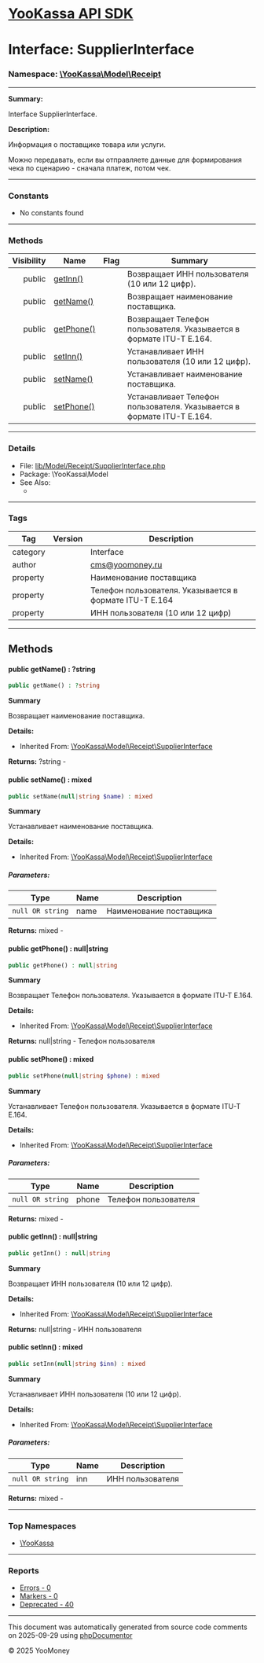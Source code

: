 # [YooKassa API SDK](../home.md)

# Interface: SupplierInterface
### Namespace: [\YooKassa\Model\Receipt](../namespaces/yookassa-model-receipt.md)
---
**Summary:**

Interface SupplierInterface.

**Description:**

Информация о поставщике товара или услуги.

Можно передавать, если вы отправляете данные для формирования чека по сценарию - сначала платеж, потом чек.

---
### Constants
* No constants found

---
### Methods
| Visibility | Name | Flag | Summary |
| ----------:| ---- | ---- | ------- |
| public | [getInn()](../classes/YooKassa-Model-Receipt-SupplierInterface.md#method_getInn) |  | Возвращает ИНН пользователя (10 или 12 цифр). |
| public | [getName()](../classes/YooKassa-Model-Receipt-SupplierInterface.md#method_getName) |  | Возвращает наименование поставщика. |
| public | [getPhone()](../classes/YooKassa-Model-Receipt-SupplierInterface.md#method_getPhone) |  | Возвращает Телефон пользователя. Указывается в формате ITU-T E.164. |
| public | [setInn()](../classes/YooKassa-Model-Receipt-SupplierInterface.md#method_setInn) |  | Устанавливает ИНН пользователя (10 или 12 цифр). |
| public | [setName()](../classes/YooKassa-Model-Receipt-SupplierInterface.md#method_setName) |  | Устанавливает наименование поставщика. |
| public | [setPhone()](../classes/YooKassa-Model-Receipt-SupplierInterface.md#method_setPhone) |  | Устанавливает Телефон пользователя. Указывается в формате ITU-T E.164. |

---
### Details
* File: [lib/Model/Receipt/SupplierInterface.php](../../lib/Model/Receipt/SupplierInterface.php)
* Package: \YooKassa\Model
* See Also:
  * [](https://yookassa.ru/developers/api)

---
### Tags
| Tag | Version | Description |
| --- | ------- | ----------- |
| category |  | Interface |
| author |  | cms@yoomoney.ru |
| property |  | Наименование поставщика |
| property |  | Телефон пользователя. Указывается в формате ITU-T E.164 |
| property |  | ИНН пользователя (10 или 12 цифр) |

---
## Methods
<a name="method_getName" class="anchor"></a>
#### public getName() : ?string

```php
public getName() : ?string
```

**Summary**

Возвращает наименование поставщика.

**Details:**
* Inherited From: [\YooKassa\Model\Receipt\SupplierInterface](../classes/YooKassa-Model-Receipt-SupplierInterface.md)

**Returns:** ?string - 


<a name="method_setName" class="anchor"></a>
#### public setName() : mixed

```php
public setName(null|string $name) : mixed
```

**Summary**

Устанавливает наименование поставщика.

**Details:**
* Inherited From: [\YooKassa\Model\Receipt\SupplierInterface](../classes/YooKassa-Model-Receipt-SupplierInterface.md)

##### Parameters:
| Type | Name | Description |
| ---- | ---- | ----------- |
| <code lang="php">null OR string</code> | name  | Наименование поставщика |

**Returns:** mixed - 


<a name="method_getPhone" class="anchor"></a>
#### public getPhone() : null|string

```php
public getPhone() : null|string
```

**Summary**

Возвращает Телефон пользователя. Указывается в формате ITU-T E.164.

**Details:**
* Inherited From: [\YooKassa\Model\Receipt\SupplierInterface](../classes/YooKassa-Model-Receipt-SupplierInterface.md)

**Returns:** null|string - Телефон пользователя


<a name="method_setPhone" class="anchor"></a>
#### public setPhone() : mixed

```php
public setPhone(null|string $phone) : mixed
```

**Summary**

Устанавливает Телефон пользователя. Указывается в формате ITU-T E.164.

**Details:**
* Inherited From: [\YooKassa\Model\Receipt\SupplierInterface](../classes/YooKassa-Model-Receipt-SupplierInterface.md)

##### Parameters:
| Type | Name | Description |
| ---- | ---- | ----------- |
| <code lang="php">null OR string</code> | phone  | Телефон пользователя |

**Returns:** mixed - 


<a name="method_getInn" class="anchor"></a>
#### public getInn() : null|string

```php
public getInn() : null|string
```

**Summary**

Возвращает ИНН пользователя (10 или 12 цифр).

**Details:**
* Inherited From: [\YooKassa\Model\Receipt\SupplierInterface](../classes/YooKassa-Model-Receipt-SupplierInterface.md)

**Returns:** null|string - ИНН пользователя


<a name="method_setInn" class="anchor"></a>
#### public setInn() : mixed

```php
public setInn(null|string $inn) : mixed
```

**Summary**

Устанавливает ИНН пользователя (10 или 12 цифр).

**Details:**
* Inherited From: [\YooKassa\Model\Receipt\SupplierInterface](../classes/YooKassa-Model-Receipt-SupplierInterface.md)

##### Parameters:
| Type | Name | Description |
| ---- | ---- | ----------- |
| <code lang="php">null OR string</code> | inn  | ИНН пользователя |

**Returns:** mixed - 




---

### Top Namespaces

* [\YooKassa](../namespaces/yookassa.md)

---

### Reports
* [Errors - 0](../reports/errors.md)
* [Markers - 0](../reports/markers.md)
* [Deprecated - 40](../reports/deprecated.md)

---

This document was automatically generated from source code comments on 2025-09-29 using [phpDocumentor](http://www.phpdoc.org/)

&copy; 2025 YooMoney